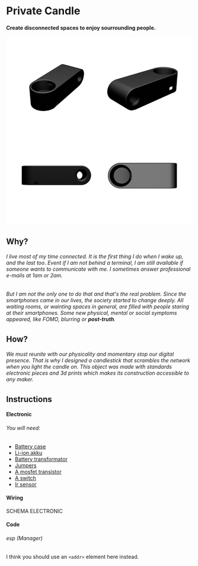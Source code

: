 # Private Candle 

#### Create disconnected spaces to enjoy sourrounding people. 

![GitHub Logo](/img/PlancheRendu2.png)

## Why? 
###### I live most of my time connected. It is the first thing I do when I wake up, and the last too. Event if I am not behind a terminal, I am still available if someone wants to communicate with me. I sometimes answer professional e-mails at 1am or 2am. 
###### But I am not the only one to do that and that's the real problem. Since the smartphones came in our lives, the society started to change deeply. All waiting rooms, or wainting spaces in general, are filled with people staring at their smartphones. Some new physical, mental or social symptoms appeared, like *FOMO*, *blurring* or **post-truth**. 

## How?
###### We must reunite with our physicality and momentary stop our digital presence. That is why I designed a candlestick that scrambles the network when you light the candle on. This object was made with standards electronic pieces and 3d prints which makes its construction accessible to any maker. 

## Instructions
#### Electronic
###### You will need: 
* [Battery case ](https://www.bastelgarage.ch/solar-lipo/18650-batteriefach-batteriehalter-mit-anschlusskabel)
* [Li-ion akku](https://www.bastelgarage.ch/solar-lipo/14500-3-7v-li-ion-akku-750mah-icr14500)
* [Battery transformator](https://www.bastelgarage.ch/solar-lipo/sparkfun-lipo-battery-manager-battery-babysitter)
* [Jumpers](https://www.bastelgarage.ch/kabel-litzen/kabel-leitungen/flachkabel-idc-fc-regenbogen-40p-28awg)
* [A mosfet transistor](https://www.play-zone.ch/en/sparkfun-mosfet-power-control-kit.html)
* [A switch](https://www.bastelgarage.ch/schiebeschalter-dpdt-ein-ein-6-polig?search=switch)
* [Ir sensor](https://www.bastelgarage.ch/ir-infrarot-flammensensor?search=ir%20sensor)

#### Wiring

SCHEMA ELECTRONIC

#### Code 
###### esp (Manager)
I think you should use an
`<addr>` element here instead.
